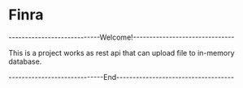 # Finra
----------------------------Welcome!-------------------------------

This is a project works as rest api that can upload file to in-memory database.

-----------------------------End------------------------------------
